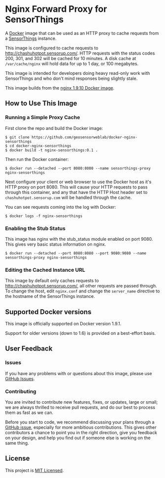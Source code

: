 # Nginx Forward Proxy for SensorThings

A [Docker](https://www.docker.com) image that can be used as an HTTP proxy to cache requests from a [SensorThings](http://ogc-iot.github.io/ogc-iot-api/) instance.

This image is configured to cache requests to http://chashuhotpot.sensorup.com/. HTTP requests with the status codes 200, 301, and 302 will be cached for 10 minutes. A disk cache at `/var/cache/nginx` will hold data for up to 1 day, or 100 megabytes.

This image is intended for developers doing heavy read-only work with SensorThings and who don't mind responses being slightly stale.

This image builds from the [nginx 1.9.10 Docker image](https://hub.docker.com/_/nginx/).

## How to Use This Image

### Running a Simple Proxy Cache

First clone the repo and build the Docker image:

    $ git clone https://github.com/geosensorweblab/docker-nginx-sensorthings
    $ cd docker-nginx-sensorthings
    $ docker build -t nginx-sensorthings:0.1 .

Then run the Docker container:

    $ docker run --detached --port 8080:8080 --name sensorthings-proxy nginx-sensorthings

Next configure your client or web browser to use the Docker host as it's HTTP proxy on port 8080. This will cause your HTTP requests to pass through this container, and any that have the HTTP Host header set to `chashuhotpot.sensorup.com` will be handled through the cache.

You can see requests coming into the log with Docker:

    $ docker logs -f nginx-sensorthings

### Enabling the Stub Status

This image has nginx with the stub_status module enabled on port 9080. This gives very basic status information on nginx.

    $ docker run --detached --port 8080:8080 --port 9080:9080 --name sensorthings-proxy nginx-sensorthings

### Editing the Cached Instance URL

This image by default only caches requests to http://chashuhotpot.sensorup.com/, all other requests are passed through. To change the host, edit `nginx.conf` and change the `server_name` directive to the hostname of the SensorThings instance.

## Supported Docker versions

This image is officially supported on Docker version 1.9.1.

Support for older versions (down to 1.6) is provided on a best-effort basis.

## User Feedback

### Issues

If you have any problems with or questions about this image, please use [GitHub Issues](https://github.com/GeoSensorWebLab/docker-nginx-sensorthings/issues).

### Contributing

You are invited to contribute new features, fixes, or updates, large or small; we are always thrilled to receive pull requests, and do our best to process them as fast as we can.

Before you start to code, we recommend discussing your plans through a [GitHub issue](https://github.com/GeoSensorWebLab/docker-nginx-sensorthings/issues), especially for more ambitious contributions. This gives other contributors a chance to point you in the right direction, give you feedback on your design, and help you find out if someone else is working on the same thing.

## License

This project is [MIT Licensed](http://opensource.org/licenses/MIT).

